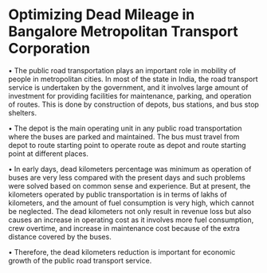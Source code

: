 # Optimizing Dead Mileage in Bangalore Metropolitan Transport Corporation

 •	The public road transportation plays an important role in mobility of people in metropolitan cities. In most of the state in India, the road transport service is undertaken by the government, and it involves large amount of investment for providing facilities for maintenance, parking, and operation of routes. This is done by construction of depots, bus stations, and bus stop shelters.

•	The depot is the main operating unit in any public road transportation where the buses are parked and maintained. The bus must travel from depot to route starting point to operate route as depot and route starting point at different places.

•	In early days, dead kilometers percentage was minimum as operation of buses are very less compared with the present days and such problems were solved based on common sense and experience. But at present, the kilometers operated by public transportation is in terms of lakhs of kilometers, and the amount of fuel consumption is very high, which cannot be neglected. The dead kilometers not only result in revenue loss but also causes an increase in operating cost as it involves more fuel consumption, crew overtime, and increase in maintenance cost because of the extra distance covered by the buses.

•	Therefore, the dead kilometers reduction is important for economic growth of the public road transport service.


